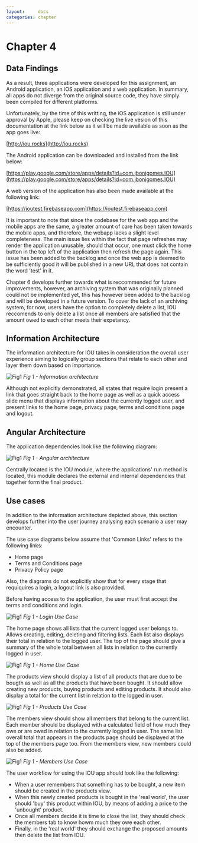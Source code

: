```yaml
---
layout:     docs
categories: chapter
---
```


# Chapter 4

## Data Findings

As a result, three applications were developed for this assignment, an Android application, an iOS application and a web application. In summary, all apps do not diverge from the original source code, they have simply been compiled for different platforms.

Unfortunately, by the time of this writting, the iOS application is still under approval by Apple, please keep on checking the live vesion of this documentation at the link below as it will be made available as soon as the app goes live:

[http://iou.rocks](http://iou.rocks)

The Android application can be downloaded and installed from the link below:

[https://play.google.com/store/apps/details?id=com.jbonigomes.IOU](https://play.google.com/store/apps/details?id=com.jbonigomes.IOU)

A web version of the application has also been made available at the following link:

[https://ioutest.firebaseapp.com](https://ioutest.firebaseapp.com)

It is important to note that since the codebase for the web app and the mobile apps are the same, a greater amount of care has been taken towards the mobile apps, and therefore, the webapp lacks a slight level completeness. The main issue lies within the fact that page refreshes may render the application unusable, should that occur, one must click the home button in the top left of the application then refresh the page again. This issue has been added to the backlog and once the web app is deemed to be sufficiently good it will be published in a new URL that does not contain the word 'test' in it.

Chapter 6 develops further towards what is reccommended for future improvements, however, an archiving system that was originally planned could not be implemented yet, this has however been added to the backlog and will be developed in a future version. To cover the lack of an archiving system, for now, users have the option to completely delete a list, IOU reccomends to only delete a list once all members are satisfied that the amount owed to each other meets their expetancy.

## Information Architecture

The information architecture for IOU takes in consideration the overall user experience aiming to logically group sections that relate to each other and layer them down based on importance.

![Fig1](../img/information_architecture.png)
_Fig 1 - Information architecture_

Although not explicitly demonstrated, all states that require login present a link that goes straight back to the home page as well as a quick access slide menu that displays information about the currently logged user, and present links to the home page, privacy page, terms and conditions page and logout.

## Angular Architecture

The application dependencies look like the following diagram:

![Fig1](../img/angular_architecture.png)
_Fig 1 - Angular architecture_

Centrally located is the IOU module, where the applications' run method is located, this module declares the external and internal dependencies that together form the final product.

## Use cases

In addition to the information architecture depicted above, this section develops further into the user journey analysing each scenario a user may encounter.

The use case diagrams below assume that 'Common Links' refers to the following links:

- Home page
- Terms and Conditions page
- Privacy Policy page

Also, the diagrams do not explicitly show that for every stage that requiquires a login, a logout link is also provided.

Before having access to the application, the user must first accept the terms and conditions and login.

![Fig1](../img/use_login.png)
_Fig 1 - Login Use Case_

The home page shows all lists that the current logged user belongs to. Allows creating, editing, deleting and filtering lists. Each list also displays their total in relation to the logged user. The top of the page should give a summary of the whole total between all lists in relation to the currently logged in user.

![Fig1](../img/use_home.png)
_Fig 1 - Home Use Case_

The products view should display a list of all products that are due to be bougth as well as all the products that have been bought. It should allow creating new products, buying products and editing products. It should also display a total for the current list in relation to the logged in user.

![Fig1](../img/use_products.png)
_Fig 1 - Products Use Case_

The members view should show all members that belong to the current list. Each member should be displayed with a calculated field of how much they owe or are owed in relation to the currently logged in user. The same list overall total that appears in the products page should be displayed at the top of the members page too. From the members view, new members could also be added.

![Fig1](../img/use_members.png)
_Fig 1 - Members Use Case_

The user workflow for using the IOU app should look like the following:

- When a user remembers that something has to be bought, a new item should be created in the products view.
- When this newly created products is bought in the 'real world', the user should 'buy' this product within IOU, by means of adding a price to the 'unbought' product.
- Once all members decide it is time to close the list, they should check the members tab to know howm much they owe each other.
- Finally, in the 'real world' they should exchange the proposed amounts then delete the list from IOU.
